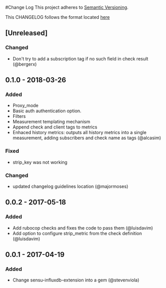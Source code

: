 #Change Log
This project adheres to [Semantic Versioning](http://semver.org/).

This CHANGELOG follows the format located [here](https://github.com/sensu-plugins/community/blob/master/HOW_WE_CHANGELOG.md)

## [Unreleased]
### Changed
- Don't try to add a subscription tag if no such field in check result (@bergerx)

## 0.1.0 - 2018-03-26
### Added
- Proxy_mode
- Basic auth authentication option.
- Filters
- Measurement templating mechanism
- Append check and client tags to metrics
- Enhaced history metrics: outputs all history metrics into a single measurement, adding subscribers and check name as tags (@alcasim)

### Fixed
- strip_key was not working

### Changed
- updated changelog guidelines location (@majormoses)

## 0.0.2 - 2017-05-18
### Added
- Add rubocop checks and fixes the code to pass them (@luisdavim)
- Add option to configure strip_metric from the check definition (@luisdavim)

## 0.0.1 - 2017-04-19
### Added
- Change sensu-influxdb-extension into a gem (@stevenviola)
